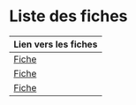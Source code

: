 # Liste des fiches

|Lien vers les fiches |
|---------------------|
|[Fiche](./MICHEL.md)   |
|[Fiche](./FINOANA.md)  |
|[Fiche](./IHAJAINA.md)  |